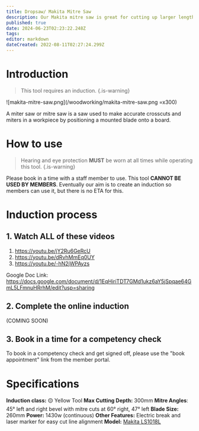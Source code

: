 ```yaml
---
title: Dropsaw/ Makita Mitre Saw
description: Our Makita mitre saw is great for cutting up larger lengths of timber and some other materials.
published: true
date: 2024-06-23T02:23:22.248Z
tags: 
editor: markdown
dateCreated: 2022-08-11T02:27:24.299Z
---
```


# Introduction
> This tool requires an induction.
{.is-warning}

![makita-mitre-saw.png](/woodworking/makita-mitre-saw.png =x300)


A miter saw or mitre saw is a saw used to make accurate crosscuts and miters in a workpiece by positioning a mounted blade onto a board.

# How to use
> Hearing and eye protection **MUST** be worn at all times while operating this tool.
{.is-warning}

Please book in a time with a staff member to use. This tool **CANNOT BE USED BY MEMBERS**. Eventually our aim is to create an induction so members can use it, but there is no ETA for this.

# Induction process
## 1. Watch ALL of these videos
1. https://youtu.be/jY2Ru6GeRcU
2. https://youtu.be/dRvhMmEq0UY
3. https://youtu.be/-hN2jWPAyzs

Google Doc Link: https://docs.google.com/document/d/1EqHiriTDT7GMd1ukz6aY5jSpqae64GmL5LFmnuHRrhM/edit?usp=sharing


## 2. Complete the online induction
(COMING SOON)

## 3. Book in a time for a competency check
To book in a competency check and get signed off, please use the "book appointment" link from the member portal.

# Specifications
**Induction class:** 🟡 Yellow Tool
**Max Cutting Depth:** 300mm
**Mitre Angles**: 45° left and right bevel with mitre cuts at 60° right, 47° left
**Blade Size:** 260mm
**Power:** 1430w (continuous)
**Other Features:** Electric break and laser marker for easy cut line alignment
**Model:** [Makita LS1018L](https://www.makita.com.au/building-construction/category/cutting/mitre-slide-compound-saws/ls1018l-260mm-10-slide-compound-saw)